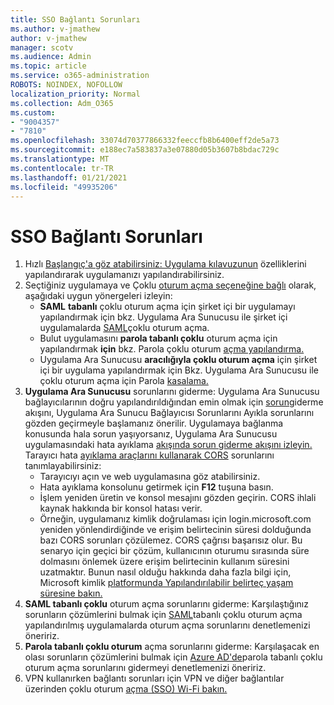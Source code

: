 ```yaml
---
title: SSO Bağlantı Sorunları
ms.author: v-jmathew
author: v-jmathew
manager: scotv
ms.audience: Admin
ms.topic: article
ms.service: o365-administration
ROBOTS: NOINDEX, NOFOLLOW
localization_priority: Normal
ms.collection: Adm_O365
ms.custom:
- "9004357"
- "7810"
ms.openlocfilehash: 33074d70377866332feeccfb8b6400eff2de5a73
ms.sourcegitcommit: e188ec7a583837a3e07880d05b3607b8bdac729c
ms.translationtype: MT
ms.contentlocale: tr-TR
ms.lasthandoff: 01/21/2021
ms.locfileid: "49935206"
---
```

# <a name="sso-connection-issues"></a>SSO Bağlantı Sorunları

1. Hızlı [Başlangıç'a göz atabilirsiniz: Uygulama kılavuzunun](https://docs.microsoft.com/azure/active-directory/manage-apps/add-application-portal-configure) özelliklerini yapılandırarak uygulamanızı yapılandırabilirsiniz.
2. Seçtiğiniz uygulamaya ve Çoklu [oturum açma seçeneğine bağlı](https://docs.microsoft.com/azure/active-directory/manage-apps/sso-options) olarak, aşağıdaki uygun yönergeleri izleyin:
    - **SAML** **tabanlı** çoklu oturum açma için şirket içi bir uygulamayı yapılandırmak için bkz. Uygulama Ara Sunucusu ile şirket içi uygulamalarda [SAML](https://docs.microsoft.com/azure/active-directory/manage-apps/application-proxy-configure-single-sign-on-on-premises-apps)çoklu oturum açma.
    - Bulut uygulamasını **parola tabanlı çoklu** oturum açma için yapılandırmak **için** bkz. Parola çoklu oturum [açma yapılandırma.](https://docs.microsoft.com/azure/active-directory/manage-apps/configure-password-single-sign-on-non-gallery-applications)
    - Uygulama Ara Sunucusu **aracılığıyla çoklu oturum açma** için şirket içi bir uygulama yapılandırmak için Bkz. Uygulama Ara Sunucusu ile çoklu oturum açma için Parola [kasalama.](https://docs.microsoft.com/azure/active-directory/manage-apps/application-proxy-configure-single-sign-on-password-vaulting) 
3. **Uygulama Ara Sunucusu** sorunlarını giderme: Uygulama Ara Sunucusu bağlayıcılarının doğru yapılandırıldığından emin olmak için [sorun](https://docs.microsoft.com/azure/active-directory/manage-apps/application-proxy-debug-connectors)giderme akışını, Uygulama Ara Sunucu Bağlayıcısı Sorunlarını Ayıkla sorunlarını gözden geçirmeyle başlamanız önerilir. Uygulamaya bağlanma konusunda hala sorun yaşıyorsanız, Uygulama Ara Sunucusu uygulamasındaki hata ayıklama [akışında sorun giderme akışını izleyin.](https://docs.microsoft.com/azure/active-directory/manage-apps/application-proxy-debug-apps) Tarayıcı hata [ayıklama araçlarını kullanarak CORS](https://docs.microsoft.com/azure/active-directory/manage-apps/application-proxy-understand-cors-issues#understand-and-identify-cors-issues) sorunlarını tanımlayabilirsiniz:
    - Tarayıcıyı açın ve web uygulamasına göz atabilirsiniz.
    - Hata ayıklama konsolunu getirmek için **F12** tuşuna basın.
    - İşlem yeniden üretin ve konsol mesajını gözden geçirin. CORS ihlali kaynak hakkında bir konsol hatası verir.
    - Örneğin, uygulamanız kimlik doğrulaması için login.microsoft.com yeniden yönlendirdiğinde ve erişim belirtecinin süresi dolduğunda bazı CORS sorunları çözülemez. CORS çağrısı başarısız olur. Bu senaryo için geçici bir çözüm, kullanıcının oturumu sırasında süre dolmasını önlemek üzere erişim belirtecinin kullanım süresini uzatmaktır. Bunun nasıl olduğu hakkında daha fazla bilgi için, Microsoft kimlik [platformunda Yapılandırılabilir belirteç yaşam süresine bakın.](https://docs.microsoft.com/azure/active-directory/develop/active-directory-configurable-token-lifetimes)
4. **SAML tabanlı çoklu** oturum açma sorunlarını giderme: Karşılaştığınız sorunların çözümlerini bulmak için [SAML](https://docs.microsoft.com/azure/active-directory/manage-apps/application-sign-in-problem-federated-sso-gallery)tabanlı çoklu oturum açma yapılandırılmış uygulamalarda oturum açma sorunlarını denetlemenizi öneririz.
5. **Parola tabanlı çoklu oturum** açma sorunlarını giderme: Karşılaşacak en olası sorunların çözümlerini bulmak için [Azure AD'de](https://docs.microsoft.com/azure/active-directory/manage-apps/troubleshoot-password-based-sso)parola tabanlı çoklu oturum açma sorunlarını gidermeyi denetlemenizi öneririz.
6. VPN kullanırken bağlantı sorunları için VPN ve diğer bağlantılar üzerinden çoklu oturum [açma (SSO) Wi-Fi bakın.](https://docs.microsoft.com/windows/security/identity-protection/vpn/how-to-use-single-sign-on-sso-over-vpn-and-wi-fi-connections)
